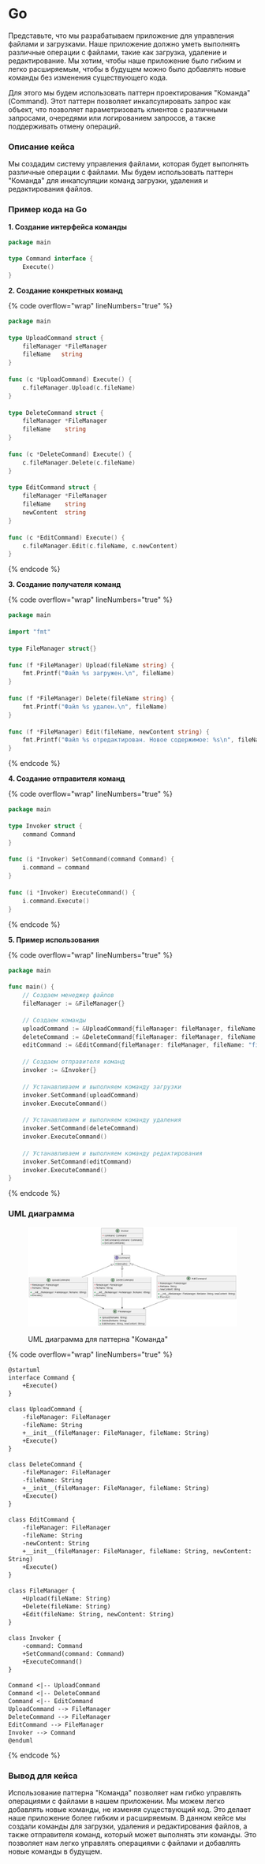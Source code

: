 # Go

Представьте, что мы разрабатываем приложение для управления файлами и загрузками. Наше приложение должно уметь выполнять различные операции с файлами, такие как загрузка, удаление и редактирование. Мы хотим, чтобы наше приложение было гибким и легко расширяемым, чтобы в будущем можно было добавлять новые команды без изменения существующего кода.

Для этого мы будем использовать паттерн проектирования "Команда" (Command). Этот паттерн позволяет инкапсулировать запрос как объект, что позволяет параметризовать клиентов с различными запросами, очередями или логированием запросов, а также поддерживать отмену операций.

### Описание кейса

Мы создадим систему управления файлами, которая будет выполнять различные операции с файлами. Мы будем использовать паттерн "Команда" для инкапсуляции команд загрузки, удаления и редактирования файлов.

### Пример кода на Go

**1. Создание интерфейса команды**

```go
package main

type Command interface {
    Execute()
}
```

**2. Создание конкретных команд**

{% code overflow="wrap" lineNumbers="true" %}
```go
package main

type UploadCommand struct {
    fileManager *FileManager
    fileName   string
}

func (c *UploadCommand) Execute() {
    c.fileManager.Upload(c.fileName)
}

type DeleteCommand struct {
    fileManager *FileManager
    fileName    string
}

func (c *DeleteCommand) Execute() {
    c.fileManager.Delete(c.fileName)
}

type EditCommand struct {
    fileManager *FileManager
    fileName    string
    newContent  string
}

func (c *EditCommand) Execute() {
    c.fileManager.Edit(c.fileName, c.newContent)
}
```
{% endcode %}

**3. Создание получателя команд**

{% code overflow="wrap" lineNumbers="true" %}
```go
package main

import "fmt"

type FileManager struct{}

func (f *FileManager) Upload(fileName string) {
    fmt.Printf("Файл %s загружен.\n", fileName)
}

func (f *FileManager) Delete(fileName string) {
    fmt.Printf("Файл %s удален.\n", fileName)
}

func (f *FileManager) Edit(fileName, newContent string) {
    fmt.Printf("Файл %s отредактирован. Новое содержимое: %s\n", fileName, newContent)
}
```
{% endcode %}

**4. Создание отправителя команд**

{% code overflow="wrap" lineNumbers="true" %}
```go
package main

type Invoker struct {
    command Command
}

func (i *Invoker) SetCommand(command Command) {
    i.command = command
}

func (i *Invoker) ExecuteCommand() {
    i.command.Execute()
}
```
{% endcode %}

**5. Пример использования**

{% code overflow="wrap" lineNumbers="true" %}
```go
package main

func main() {
    // Создаем менеджер файлов
    fileManager := &FileManager{}

    // Создаем команды
    uploadCommand := &UploadCommand{fileManager: fileManager, fileName: "file1.txt"}
    deleteCommand := &DeleteCommand{fileManager: fileManager, fileName: "file2.txt"}
    editCommand := &EditCommand{fileManager: fileManager, fileName: "file3.txt", newContent: "Новое содержимое"}

    // Создаем отправителя команд
    invoker := &Invoker{}

    // Устанавливаем и выполняем команду загрузки
    invoker.SetCommand(uploadCommand)
    invoker.ExecuteCommand()

    // Устанавливаем и выполняем команду удаления
    invoker.SetCommand(deleteCommand)
    invoker.ExecuteCommand()

    // Устанавливаем и выполняем команду редактирования
    invoker.SetCommand(editCommand)
    invoker.ExecuteCommand()
}
```
{% endcode %}

### UML диаграмма

<figure><img src="../../../../../.gitbook/assets/image (1) (1) (1) (1) (1) (1) (1) (1) (1).png" alt=""><figcaption><p>UML диаграмма для паттерна "Команда"</p></figcaption></figure>

{% code overflow="wrap" lineNumbers="true" %}
```plantuml
@startuml
interface Command {
    +Execute()
}

class UploadCommand {
    -fileManager: FileManager
    -fileName: String
    +__init__(fileManager: FileManager, fileName: String)
    +Execute()
}

class DeleteCommand {
    -fileManager: FileManager
    -fileName: String
    +__init__(fileManager: FileManager, fileName: String)
    +Execute()
}

class EditCommand {
    -fileManager: FileManager
    -fileName: String
    -newContent: String
    +__init__(fileManager: FileManager, fileName: String, newContent: String)
    +Execute()
}

class FileManager {
    +Upload(fileName: String)
    +Delete(fileName: String)
    +Edit(fileName: String, newContent: String)
}

class Invoker {
    -command: Command
    +SetCommand(command: Command)
    +ExecuteCommand()
}

Command <|-- UploadCommand
Command <|-- DeleteCommand
Command <|-- EditCommand
UploadCommand --> FileManager
DeleteCommand --> FileManager
EditCommand --> FileManager
Invoker --> Command
@enduml
```
{% endcode %}

### Вывод для кейса

Использование паттерна "Команда" позволяет нам гибко управлять операциями с файлами в нашем приложении. Мы можем легко добавлять новые команды, не изменяя существующий код. Это делает наше приложение более гибким и расширяемым. В данном кейсе мы создали команды для загрузки, удаления и редактирования файлов, а также отправителя команд, который может выполнять эти команды. Это позволяет нам легко управлять операциями с файлами и добавлять новые команды в будущем.
